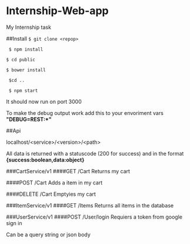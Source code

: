 # Internship-Web-app
My Internship task


##Install
  ``$ git clone <repop>``
  
 `` $ npm install``
  
  ``$ cd public``
  
  ``$ bower install``
  
 `` $cd ..``
  
 `` $ npm start``
  
  It should now run on port 3000

To make the debug output work add this to your envoriment vars **"DEBUG=REST:*"**

##Api

localhost/\<service>/\<version>/\<path>

All data is returned with a statuscode (200 for success) and in the format **{success:boolean,data:object}**


###CartService/v1
####GET /Cart
  Returns my cart

####POST /Cart
  Adds a item in my cart
  
####DELETE /Cart
  Emptyies my cart
  
###ItemService/v1
####GET /Items
  Returns all items in the database
  
 
###UserService/v1
####POST /User/login
  Requiers a token from google sign in
  
  Can be a query string or json body
  

